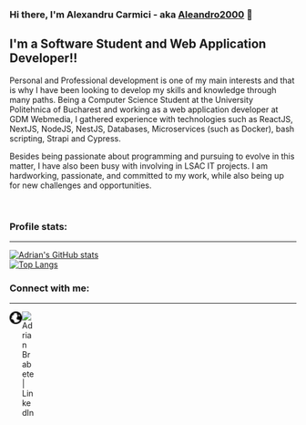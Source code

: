 ### Hi there, I'm Alexandru Carmici - aka [Aleandro2000][website] 👋
## I'm a Software Student and Web Application Developer!!

Personal and Professional development is one of my main interests and that is why I have been looking to develop my skills and knowledge through many paths. Being a Computer Science Student at the University Politehnica of Bucharest and working as a web application developer at GDM Webmedia, I gathered experience with technologies such as ReactJS, NextJS, NodeJS, NestJS, Databases, Microservices (such as Docker), bash scripting, Strapi and Cypress.

Besides being passionate about programming and pursuing to evolve in this matter, I have also been busy with involving in LSAC IT projects. I am hardworking, passionate, and committed to my work, while also being up for new challenges and opportunities.


<br/>

### Profile stats:
---
[![Adrian's GitHub stats](https://github-readme-stats.vercel.app/api?username=Aleandro2000&hide=contribs&show_icons=true)](https://github.com/anuraghazra/github-readme-stats)
<br/>
[![Top Langs](https://github-readme-stats.vercel.app/api/top-langs/?username=Aleandro2000&langs_count=8&layout=compact)](https://github.com/anuraghazra/github-readme-stats)

### Connect with me:
---
[<img align="left" alt="adrianbrabete.engineer" width="22px" src="https://raw.githubusercontent.com/iconic/open-iconic/master/svg/globe.svg" />][website]
[<img align="left" alt="Adrian Brabete | LinkedIn" width="22px" src="https://cdn.jsdelivr.net/npm/simple-icons@v3/icons/linkedin.svg" />][linkedin]

[website]: https://andreicarmici.netlify.app/
[linkedin]: https://ro.linkedin.com/in/alexandru-andrei-carmici-8978b21b3
